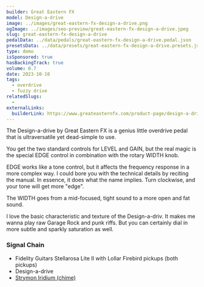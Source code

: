 ```yaml
---
builder: Great Eastern FX
model: Design-a-drive
image: ../images/great-eastern-fx-design-a-drive.png
ogImage: ../images/seo-preview/great-eastern-fx-design-a-drive.jpeg
slug: great-eastern-fx-design-a-drive
pedalData: ../data/pedals/great-eastern-fx-design-a-drive.pedal.json
presetsData: ../data/presets/great-eastern-fx-design-a-drive.presets.json
type: demo
isSponsored: true
hasBackingTrack: true
volume: 0.7
date: 2023-10-10
tags:
  - overdrive
  - fuzzy drive
relatedSlugs:
  -
externalLinks:
  builderLink: https://www.greateasternfx.com/product-page/design-a-drive
---
```


The Design-a-drive by Great Eastern FX is a genius little overdrive pedal that is ultraversatile yet dead-simple to use.

You get the two standard controls for LEVEL and GAIN, but the real magic is the special EDGE control in combination with the rotary WIDTH knob.

EDGE works like a tone control, but it affects the frequency response in a more complex way. I could bore you with the technical details by reciting the manual. In essence, it does what the name implies. Turn clockwise, and your tone will get more "edge".

The WIDTH goes from a mid-focused, tight sound to a more open and fat sound.

I love the basic characteristic and texture of the Design-a-driv. It makes me wanna play raw Garage Rock and punk riffs. But you can certainly dial in more subtle and sparkly saturation as well.

### Signal Chain

- Fidelity Guitars Stellarosa Lite II with Lollar Firebird pickups (both pickups)
- Design-a-drive
- [Strymon Iridium (chime)](/demos/strymon-iridium)
